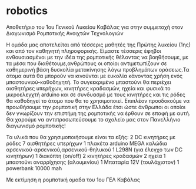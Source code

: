 # robotics
Αποθετήριο του 1ου Γενικού Λυκείου Καβάλας για στην συμμετοχή στον Διαγωνισμό Ρομποτικής Ανοιχτών Τεχνολογιών

Η ομάδα μας αποτελείται από τέσσερις μαθητές της Πρώτης λυκείου (1ης) και από τον καθηγητή πληροφορικής. Είμαστε τέσσερις έφηβοι ενθουσιασμένοι με την ιδέα της ρομποτικής θέλοντας να βοηθήσουμε, με τα μέσα που διαθέτουμε,ανθρώπους οι οποίοι αντιμετωπίζουν σε καθημερινή βάση δυσκολία  μετακίνησης λόγω προβλημάτων οράσεως.Τα άτομα αυτά θα μπορούν να κινούνται με ευκολία  κάνοντας χρήση ενός μπαστουνιού-καθοδηγητή. Το συγκεκριμένο μπαστούνι θα περιέχει αισθητήρες υπερήχων, κινητήρες κραδασμών, ηχεία και φυσικά το μικροελεγχτή arduino και σε συνδυασμό με  τους κινητήρες και τις ρόδες θα καθοδηγεί  το άτομο που θα το χρησιμοποιεί. Επιπλέον προσδοκούμε να προωθήσουμε  την ρομποτική στην Ελλάδα έτσι ώστε άνθρωποι οι οποίοι δεν γνωρίζουν την επιστήμη της ρομποτικής να έρθουν σε επαφή με αυτή. Θα χαρούμε να αντιπροσωπεύσουμε το σχολείο μας στον Πανελλήνιο διαγωνισμό ρομποτικής! 

Τα υλικά που θα χρησιμοποιήσουμε είναι τα εξής:
2 DC κινητήρες με ρόδες
7 αισθητήρες υπερήχων
1 πλακέτα arduino MEGA
καλώδια αρσενικού-αρσενικού,αρσενικού-θηλυκού
1 L298N (για έλεγχο των DC κινητήρων)
1 διακόπτη (on/off)
2 κινητήρες κραδασμών 
2 ηχεία
1 μπαστούνι αναρρίχησης (αλουμινίου)
1 Μπαταρία 12V (τουλάχιστον)
1 powerbank 10000 mah

Με εκτίμηση η ρομποτική ομαδα του 1ου ΓΕΛ Καβάλας
